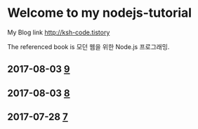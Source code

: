 # Welcome to my nodejs-tutorial

My Blog link <http://ksh-code.tistory>

The referenced book is 모던 웹을 위한 Node.js 프로그래밍.

## 2017-08-03 [9](/9/)
## 2017-08-03 [8](/8/)
## 2017-07-28 [7](/7/)